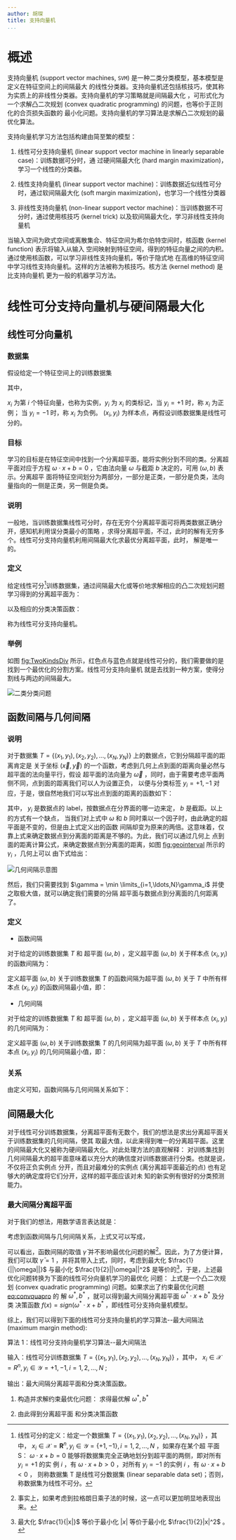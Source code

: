 ```yaml
---
author: 胡琛
title: 支持向量机
...
```


概述
====

支持向量机 (support vector machines, `SVM`)
是一种二类分类模型，基本模型是定义在特征空间上的间隔最大
的线性分类器。支持向量机还包括核技巧，使其称为实质上的非线性分类器。支持向量机的学习策略就是间隔最大化
，可形式化为一个求解凸二次规划 (convex quadratic programming)
的问题，也等价于正则化的合页损失函数的
最小化问题。支持向量机的学习算法是求解凸二次规划的最优化算法。

支持向量机学习方法包括构建由简至繁的模型：
1.  线性可分支持向量机 (linear support vector machine in linearly
    separable case)：训练数据可分时，通 过硬间隔最大化 (hard margin
    maximization)，学习一个线性的分类器。

2.  线性支持向量机 (linear support vector
    machine)：训练数据近似线性可分时，通过软间隔最大化 (soft margin
    maximization)，也学习一个线性分类器

3.  非线性支持向量机 (non-linear support vector
    machine)：当训练数据不可分时，通过使用核技巧 (kernel trick)
    以及软间隔最大化，学习非线性支持向量机

当输入空间为欧式空间或离散集合、特征空间为希尔伯特空间时，核函数 (kernel
function) 表示将输入从输入
空间映射到特征空间，得到的特征向量之间的内积。通过使用核函数，可以学习非线性支持向量机，等价于隐式地
在高维的特征空间中学习线性支持向量机。这样的方法被称为核技巧。核方法
(kernel method) 是比支持向量机 更为一般的机器学习方法。

线性可分支持向量机与硬间隔最大化
================================

线性可分向量机
--------------

### 数据集

假设给定一个特征空间上的训练数据集

其中，

$x_i$ 为第 $i$ 个特征向量，也称为实例，$y_i$ 为 $x_i$ 的类标记，当
$y_i = +1$ 时，称 $x_i$ 为正例； 当 $y_i = -1$ 时，称 $x_i$ 为负例。
$(x_i, y_i)$ 为样本点，再假设训练数据集是线性可分的。

### 目标

学习的目标是在特征空间中找到一个分离超平面，能将实例分到不同的类。分离超平面对应于方程
$\omega \cdot x + b = 0$ ，它由法向量 $\omega$ 与截距 $b$ 决定的，可用
$(\omega, b)$ 表示。分离超平
面将特征空间划分为两部分，一部分是正类，一部分是负类，法向量指向的一侧是正类，另一侧是负类。

### 说明

一般地，当训练数据集线性可分时，存在无穷个分离超平面可将两类数据正确分开，感知机利用误分类最小的策略
，求得分离超平面，不过，此时的解有无穷多个。线性可分支持向量机利用间隔最大化求最优分离超平面，此时，
解是唯一的。

### 定义

给定线性可分[^1]训练数据集，通过间隔最大化或等价地求解相应的凸二次规划问题学习得到的分离超平面为：

以及相应的分类决策函数：

称为线性可分支持向量机。

### 举例

如图 <fig:TwoKindsDiv>
所示，红色点与蓝色点就是线性可分的，我们需要做的是找到一个最优化的分割方案。线性可分支持向量机
就是去找到一种方案，使得分割线与两边的间隔最大。

![二类分类问题](file:./figs/supvector_01.png "TwoKindsDiv")

函数间隔与几何间隔
------------------

### 说明

对于数据集 $T = \{(x_1,y_1), (x_2,y_2), \ldots, (x_N,y_N)\}$
上的数据点，它到分隔超平面的距离肯定是 关于坐标 $(\vec{x}, \vec{y})$
的一个函数，考虑到几何上点到面的距离向量必然与超平面的法向量平行，假设
超平面的法向量为 $\vec{\omega}$
，同时，由于需要考虑平面两侧不同，点到面的距离我们可以人为设置正负，
以便与分类标签 $y_i = {+1, -1}$
对应，于是，很自然地我们可以写出点到面的距离的函数如下：

其中， $y_i$ 是数据点的 label，按数据点在分界面的哪一边来定， $b$
是截距。以上的方式有一个缺点， 当我们对上式中 $\omega$ 和 $b$
同时乘以一个因子时，由此确定的超平面是不变的，但是由上式定义出的函数
间隔却变为原来的两倍。这意味着，仅靠上式来确定数据点到分离面的距离是不够的。为此，我们可以通过几何上
点到面的距离计算公式，来确定数据点到分离面的距离，如图 <fig:geointerval>
所示的 $\gamma_i$ ，几何上可以 由下式给出：

![几何间隔示意图](file:./figs/supvector_02.jpg "geointerval")

然后，我们只需要找到 $\gamma = \min \limits_{i=1,\ldots,N}\gamma_i$
并使之取极大值，就可以确定我们需要的分隔
超平面与数据点到分离面的几何距离了。

### 定义

-   函数间隔

对于给定的训练数据集 $T$ 和 超平面 $(\omega, b)$ ，定义超平面
$(\omega, b)$ 关于样本点 $(x_i, y_i)$ 的函数间隔为：

定义超平面 $(\omega, b)$ 关于训练数据集 $T$ 的函数间隔为超平面
$(\omega,b)$ 关于 $T$ 中所有样本点 $(x_i, y_i)$ 的函数间隔最小值，即：

-   几何间隔

对于给定的训练数据集 $T$ 和 超平面 $(\omega, b)$ ，定义超平面
$(\omega, b)$ 关于样本点 $(x_i, y_i)$ 的几何间隔为：

定义超平面 $(\omega, b)$ 关于训练数据集 $T$ 的几何间隔为超平面
$(\omega,b)$ 关于 $T$ 中所有样本点 $(x_i, y_i)$ 的几何间隔最小值，即：

### 关系

由定义可知，函数间隔与几何间隔关系如下：

间隔最大化
----------

对于线性可分训练数据集，分离超平面有无数个，我们的想法是求出分离超平面关于训练数据集的几何间隔，使其
取最大值，以此来得到唯一的分离超平面。这里的间隔最大化又被称为硬间隔最大化。对此处理方法的直观解释：
对训练集找到几何间隔最大的超平面意味着以充分大的确信度对训练数据进行分类。也就是说，不仅将正负实例点
分开，而且对最难分的实例点 (离分离超平面最近的点)
也有足够大的确定度将它们分开，这样的超平面应该对未
知的新实例有很好的分类预测能力。

### 最大间隔分离超平面

对于我们的想法，用数学语言表达就是：

考虑到函数间隔与几何间隔关系，上式又可以写成，

可以看出，函数间隔的取值 $\bar{\gamma}$
并不影响最优化问题的解[^2]。因此，为了方便计算，我们可以取
$\bar{\gamma} = 1$ ，并将其带入上式，同时，考虑到最大化
$\frac{1}{||\omega||}$ 与最小化 $\frac{1}{2}||\omega||^2$
是等价的[^3]，于是，上述最优化问题转换为下面的线性可分向量机学习的最优化
问题： 上式是一个凸二次规划 (convex quadratic programming)
问题。如果求出了约束最优化问题 <eq:convquapro> 的 解
$\omega^{\ast}, b^{\ast}$ ，就可以得到最大间隔分离超平面
$\omega^{\ast}\cdot{}x+b^{\ast}$ 及分类 决策函数
$f(x) = sign(\omega^{\ast}\cdot{}x+b^{\ast}$
，即线性可分支持向量机模型。

综上，我们可以得到下面的线性可分支持向量机的学习算法--最大间隔法
(maximum margin method):

算法 1：线性可分支持向量机学习算法--最大间隔法

输入：线性可分训练数据集
$T=\{(x_1, y_1), (x_2, y_2), \ldots, (x_N, y_N)\}$ ，其中，
$x_i \in \mathcal{X} = R^n, y_i \in \mathcal{Y}={+1, -1}, i=1,2,\ldots,N$
;

输出：最大间隔分离超平面和分类决策函数。

1.  构造并求解约束最优化问题： 求得最优解 $\omega^{\ast}, b^{\ast}$

2.  由此得到分离超平面 和分类决策函数

[^1]: 线性可分的定义：给定一个数据集
    $T = \{(x_1,y_1), (x_2,y_2), \ldots, (x_N,y_N)\}$ ，其中，
    $x_i \in \mathcal{X} = {\bm R}^n, y_i \in \mathcal{Y} = \{+1, -1\}, i=1,2,\ldots,N$
    ，如果存在某个超 平面 S： $\omega \cdot x + b = 0$
    能够将数据集完全正确地划分到超平面的两侧，即对所有 $y_i = +1$ 的实
    例 $i$ ，有 $\omega \cdot x + b > 0$ ，对所有 $y_i = -1$ 的实例 $i$
    ，有 $\omega \cdot x + b < 0$ ， 则称数据集 T 是线性可分数据集
    (linear separable data set)；否则，称数据集为线性不可分。

[^2]: 事实上，如果考虑到拉格朗日乘子法的时候，这一点可以更加明显地表现出来。

[^3]: 最大化 $\frac{1}{|x|}$ 等价于最小化 $|x|$ 等价于最小化
    $\frac{1}{2}|x|^2$ 。
